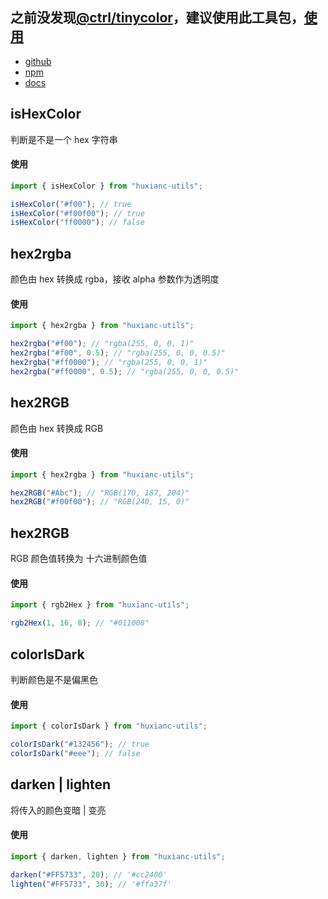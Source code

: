## 之前没发现[@ctrl/tinycolor](https://github.com/scttcper/tinycolor)，建议使用此工具包，[使用](https://tinycolor.vercel.app/)

- [github](https://github.com/scttcper/tinycolor)
- [npm](https://www.npmjs.com/package/@ctrl/tinycolor)
- [docs](https://tinycolor.vercel.app/docs/)

## isHexColor

判断是不是一个 hex 字符串

#### 使用

```ts
import { isHexColor } from "huxianc-utils";

isHexColor("#f00"); // true
isHexColor("#f00f00"); // true
isHexColor("ff0000"); // false
```

## hex2rgba

颜色由 hex 转换成 rgba，接收 alpha 参数作为透明度

#### 使用

```ts
import { hex2rgba } from "huxianc-utils";

hex2rgba("#f00"); // "rgba(255, 0, 0, 1)"
hex2rgba("#f00", 0.5); // "rgba(255, 0, 0, 0.5)"
hex2rgba("#ff0000"); // "rgba(255, 0, 0, 1)"
hex2rgba("#ff0000", 0.5); // "rgba(255, 0, 0, 0.5)"
```

## hex2RGB

颜色由 hex 转换成 RGB

#### 使用

```ts
import { hex2rgba } from "huxianc-utils";

hex2RGB("#Abc"); // "RGB(170, 187, 204)"
hex2RGB("#f00f00"); // "RGB(240, 15, 0)"
```

## hex2RGB

RGB 颜色值转换为 十六进制颜色值

#### 使用

```ts
import { rgb2Hex } from "huxianc-utils";

rgb2Hex(1, 16, 8); // "#011008"
```

## colorIsDark

判断颜色是不是偏黑色

#### 使用

```ts
import { colorIsDark } from "huxianc-utils";

colorIsDark("#132456"); // true
colorIsDark("#eee"); // false
```

## darken | lighten

将传入的颜色变暗 | 变亮

#### 使用

```ts
import { darken, lighten } from "huxianc-utils";

darken("#FF5733", 20); // '#cc2400'
lighten("#FF5733", 30); // '#ffa37f'
```
